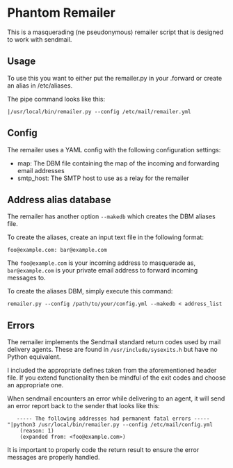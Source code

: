 # Phantom Remailer

This is a masquerading (ne pseudonymous) remailer script that is designed to work with sendmail.

## Usage
To use this you want to either put the remailer.py in your .forward or create an alias in /etc/aliases.

The pipe command looks like this:

`|/usr/local/bin/remailer.py --config /etc/mail/remailer.yml`

## Config
The remailer uses a YAML config with the following configuration settings:

- map: The DBM file containing the map of the incoming and forwarding email addresses
- smtp_host: The SMTP host to use as a relay for the remailer

## Address alias database
The remailer has another option `--makedb` which creates the DBM aliases file.

To create the aliases, create an input text file in the following format:

```
foo@example.com: bar@example.com
```

The `foo@example.com` is your incoming address to masquerade as, `bar@example.com` is your private email address to forward incoming messages to.

To create the aliases DBM, simply execute this command:

`remailer.py --config /path/to/your/config.yml --makedb < address_list`

## Errors
The remailer implements the Sendmail standard return codes used by mail delivery agents.  These are found in `/usr/include/sysexits.h` but have no Python equivalent.

I included the appropriate defines taken from the aforementioned header file.  If you extend functionality then be mindful of the exit codes and choose an appropriate one.

When sendmail encounters an error while delivering to an agent, it will send an error report back to the sender that looks like this:

```
   ----- The following addresses had permanent fatal errors -----
"|python3 /usr/local/bin/remailer.py --config /etc/mail/config.yml
    (reason: 1)
    (expanded from: <foo@example.com>)
```

It is important to properly code the return result to ensure the error messages are properly handled.
